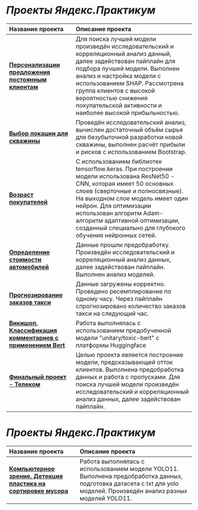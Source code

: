 
# ***Проекты Яндекс.Практикум***


| Название проекта | Описание проекта |
|:-----------------|:-----------------|
| [**Персонализации предложения постоянным клиентам**](https://github.com/ElizaEa/Talakina_Elizaveta/blob/main/personal_offers.ipynb) | Для поиска лучшей модели произведён исследовательский и корреляционный анализ данный, далее задействован пайплайн для подбора лучшей модели. Выполнен анализ и настройка модели с использованием SHAP.  Рассмотрена группа клиентов с высокой вероятностью снижения покупательской активности и наиболее высокой прибыльностью. |
| [**Выбор локации для скважины**](https://github.com/ElizaEa/Talakina_Elizaveta/blob/main/oil_well.ipynb) | Проведён исследовательский анализ, вычислен достаточный объём сырья для безубыточной разработки новой скважины, выполнен расчёт прибыли и рисков с использованием Bootstrap. |
| [**Возраст покупателей**](https://github.com/ElizaEa/Talakina_Elizaveta/blob/main/yp_age.ipynb) | С использованием библиотек tensorflow.keras. При построении модели использована ResNet50 -CNN, которая имеет 50 основных слоев (сверточные и полносвязные). На выходном слое модель имеет один нейрон. Для оптимизации использован алгоритм Adam- алгоритм адаптивной оптимизации, созданный специально для глубокого обучения нейронных сетей. |
| [**Определение стоимости автомобилей**](https://github.com/ElizaEa/Talakina_Elizaveta/blob/main/yp_avto.ipynb) | Данные прошли предобработку. Произведён исследовательский и корреляционный анализ данных, далее задействован пайплайн. Выполнен анализ моделей. |
| [**Прогнозирование заказов такси**](https://github.com/ElizaEa/Talakina_Elizaveta/blob/main/yp_taxi.ipynb) |  Данные загружены корректно. Проведено ресемплирование по одному часу. Через пайплайн спрогнозировано количество заказов такси на следующий час. |
| [**Викишоп. Классификация комментариев с применением Bert**](https://github.com/ElizaEa/Talakina_Elizaveta/blob/main/Wikishop.ipynb) | Работа выполнялась с использованием предобученной модели "unitary/toxic-bert" с платформы Huggingface|
| [**Финальный проект - Телеком**](https://github.com/ElizaEa/Talakina_Elizaveta/blob/main/yp_telekom.ipynb) | Целью проекта является построение модели, предсказывающей отток клиентов. Выполнена предобработка данных и работа с пропусками. Для поиска лучшей модели произведён исследовательский и корреляционный анализ данных, далее задействован пайплайн. |


# ***Проекты Яндекс.Практикум***


| Название проекта | Описание проекта |
|:-----------------|:-----------------|
| [**Компьютерное зрение. Детекция пластика на сортировке мусора**](https://github.com/ElizaEa/Talakina_Elizaveta/blob/main/renue_sort_final_git.ipynb) | Работа выполнялась с использованием модели YOLO11. Выполнена предобработка данных, подготовка датасета с txt для yolo моделей. Произведён анализ разных моделей YOLO11.  |

